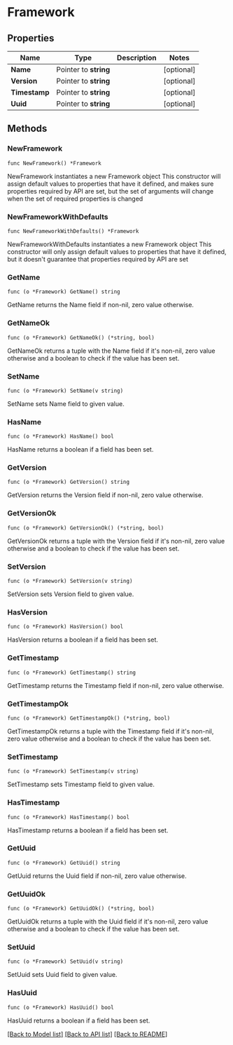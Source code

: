 # Framework

## Properties

Name | Type | Description | Notes
------------ | ------------- | ------------- | -------------
**Name** | Pointer to **string** |  | [optional] 
**Version** | Pointer to **string** |  | [optional] 
**Timestamp** | Pointer to **string** |  | [optional] 
**Uuid** | Pointer to **string** |  | [optional] 

## Methods

### NewFramework

`func NewFramework() *Framework`

NewFramework instantiates a new Framework object
This constructor will assign default values to properties that have it defined,
and makes sure properties required by API are set, but the set of arguments
will change when the set of required properties is changed

### NewFrameworkWithDefaults

`func NewFrameworkWithDefaults() *Framework`

NewFrameworkWithDefaults instantiates a new Framework object
This constructor will only assign default values to properties that have it defined,
but it doesn't guarantee that properties required by API are set

### GetName

`func (o *Framework) GetName() string`

GetName returns the Name field if non-nil, zero value otherwise.

### GetNameOk

`func (o *Framework) GetNameOk() (*string, bool)`

GetNameOk returns a tuple with the Name field if it's non-nil, zero value otherwise
and a boolean to check if the value has been set.

### SetName

`func (o *Framework) SetName(v string)`

SetName sets Name field to given value.

### HasName

`func (o *Framework) HasName() bool`

HasName returns a boolean if a field has been set.

### GetVersion

`func (o *Framework) GetVersion() string`

GetVersion returns the Version field if non-nil, zero value otherwise.

### GetVersionOk

`func (o *Framework) GetVersionOk() (*string, bool)`

GetVersionOk returns a tuple with the Version field if it's non-nil, zero value otherwise
and a boolean to check if the value has been set.

### SetVersion

`func (o *Framework) SetVersion(v string)`

SetVersion sets Version field to given value.

### HasVersion

`func (o *Framework) HasVersion() bool`

HasVersion returns a boolean if a field has been set.

### GetTimestamp

`func (o *Framework) GetTimestamp() string`

GetTimestamp returns the Timestamp field if non-nil, zero value otherwise.

### GetTimestampOk

`func (o *Framework) GetTimestampOk() (*string, bool)`

GetTimestampOk returns a tuple with the Timestamp field if it's non-nil, zero value otherwise
and a boolean to check if the value has been set.

### SetTimestamp

`func (o *Framework) SetTimestamp(v string)`

SetTimestamp sets Timestamp field to given value.

### HasTimestamp

`func (o *Framework) HasTimestamp() bool`

HasTimestamp returns a boolean if a field has been set.

### GetUuid

`func (o *Framework) GetUuid() string`

GetUuid returns the Uuid field if non-nil, zero value otherwise.

### GetUuidOk

`func (o *Framework) GetUuidOk() (*string, bool)`

GetUuidOk returns a tuple with the Uuid field if it's non-nil, zero value otherwise
and a boolean to check if the value has been set.

### SetUuid

`func (o *Framework) SetUuid(v string)`

SetUuid sets Uuid field to given value.

### HasUuid

`func (o *Framework) HasUuid() bool`

HasUuid returns a boolean if a field has been set.


[[Back to Model list]](../README.md#documentation-for-models) [[Back to API list]](../README.md#documentation-for-api-endpoints) [[Back to README]](../README.md)


